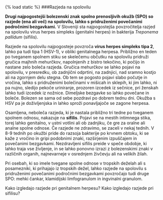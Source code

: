 {% load static %}###Razjeda na spolovilu**Drugi najpogostejši bolezenski znak spolno prenosljivih okužb (SPO) so razjede (ena ali več) na spolovilu, lahko s pridruženimi povečanimi področnimi bezgavkami.** V Sloveniji sta najpogostejša povzročitelja razjed na spolovilu virus herpes simpleks (genitalni herpes) in bakterija *Treponema pallidum* (sifilis).Razjede na spolovilu najpogosteje povzroča **virus herpes simpleks tipa 2**, lahko pa tudi tipa 1 (HSV-1), v obliki genitalnega herpesa. Približno en teden po tveganem spolnem stiku se skelečemu občutku na spolovilu pridruži gručica majhnih mehurčkov, napolnjenih z bistro tekočino, ki počijo in nastane zelo boleča razjeda. Gručica mehurčkov se lahko pojavi na spolovilu, v presredku, ob zadnjični odprtini, na zadnjici, nad sramno kostjo ali na zgornjem delu stegna. Ob tem se pogosto pojavi slabo počutje in vročina, lahko s pridruženimi bolečinami v mišicah in sklepih, ki jim lahko, ni pa nujno, sledijo pekoče uriniranje, prozoren izcedek iz sečnice, pri ženskah lahko tudi izcedek iz nožnice. Dimeljske bezgavke so lahko povečane in boleče. Bolezen se sama od sebe pozdravi po dobrem tednu dni. Okužba s HSV pa je doživljenjska in lahko sproži ponavljajoče se zagone herpesa.Osamljena, neboleča razjeda, ki je nastala približno tri tedne po tveganem spolnem odnosu, nakazuje na **sifilis**. Pojavi se na mestih intimnega stika, torej lahko genitalno, v ustni votlini ali ob zadnjiku, če gre za oralne ali analne spolne odnose. Če razjede ne zdravimo, se zaceli v nekaj tednih. V 8-9 tednih po okužbi pride do razsoja bakterije po krvnem obtoku, ki se kaže z vročino in gripi podobnimi znaki, razširjenim izpuščajem in povečanimi bezgavkami. Nezdravljeni sifilis preide v speče obdobje, ki lahko traja vse življenje, in se lahko ponovno izrazi z bolezenskimi znaki v različnih organih, najnevarneje v osrednjem živčevju ali na velikih žilah.Pri osebah, ki so imele tvegane spolne odnose v tropskih deželah ali s posamezniki, ki prihajajo iz tropskih dežel, lahko razjede na spolovilu s pridruženimi povečanimi področnimi bezgavkami povzročajo tudi druge SPO: mehki čankar, klamidijski limfogranulom in ingvinalni granulom.<lightbox-img img="'{% static 'ASPO_new/images/herpes-razjeda.jpg' %}'" text="'Primer razjede pri genitalnem herpesu'">Kako izgledajo razjede pri genitalnem herpesu?</lightbox-img><lightbox-img img="'{% static 'ASPO_new/images/sifilis-razjeda.jpg' %}'" text="'Primer razjede pri sifilisu.'">Kako izgledajo razjede pri sifilisu?</lightbox-img>